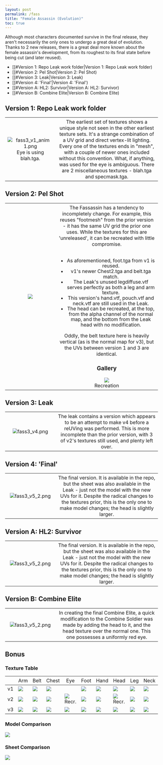 ```yaml
---
layout: post
permalink: /fass
title: "Female Assassin (Evolution)"
toc: true
---
```

<style>
table li
{
  line-height:110%;
}
th {
      font-weight: 400;
}
table tr th:first-of-type
{
  width:33%;
}
</style>

Although most characters documented survive in the final release, they aren't necessarily the only ones to undergo a great deal of evolution. Thanks to 2 new releases, there is a great deal more known about the female assassin's development, from its roughest to its final state before being cut (and later reused). 

- [[#Version 1: Repo Leak work folder|Version 1: Repo Leak work folder)
- [[#Version 2: Pel Shot|Version 2: Pel Shot)
- [[#Version 3: Leak|Version 3: Leak)
- [[#Version 4: 'Final'|Version 4: 'Final')
- [[#Version A: HL2: Survivor|Version A: HL2: Survivor)
- [[#Version B: Combine Elite|Version B: Combine Elite)

## Version 1: Repo Leak work folder
<table>  
  <tr>  
    <th>
    <img alt="fass3_v1_anim 1.png"  src="assets/fass3_v1_anim%201.png"><br>Eye is using blah.tga.
    </th>
    <th style="vertical-align:top;">
    The earliest set of textures shows a unique style not seen in the other earliest texture sets. It's a strange combination of a UV grid and direct vertex-lit lighting. Every one of the textures ends in "mesh", with a couple of newer ones included without this convention. What, if anything, was used for the eye is ambiguous. There are 2 miscellaneous textures - blah.tga and specmask.tga. 
    </th>
  </tr>
</table>

## Version 2: Pel Shot
<table>  
  <tr>  
    <th>
    <img  src="assets/pel_assassin.png">
    </th>
    <th> 
    The Fassassin has a tendency to incompletely change. For example, this reuses "footmesh" from the prior version - it has the same UV grid the prior one uses. While the textures for this are 'unreleased', it can be recreated with little compromise.<br><br>
    <ul>  
      <li>As aforementioned, foot.tga from v1 is reused.</li>
      <li>v1's newer Chest2.tga and belt.tga match.</li>
      <li>The Leak's unused legdiffuse.vtf serves perfectly as both a leg and arm texture.</li>
      <li>This version's hand.vtf, pouch.vtf and neck.vtf are still used in the Leak.</li>  
      <li>The head can be recreated, at the top, from the alpha channel of the normal map, and the bottom from the Leak head with no modification.</li>
    </ul>
    Oddly, the belt texture here is heavily vertical (as is the normal map for v3), but the UVs between version 1 and 3 are identical.
    <h3>Gallery</h3>
      <img  src="assets/fass3_v3.png"><br>Recreation
    </th>
  </tr>
</table>

## Version 3: Leak
<table>  
  <tr>  
    <th>
    <img alt="fass3_v4.png"  src="assets/fass3_v4.png">
    </th>
    <th style="vertical-align:top;">
    The leak contains a version which appears to be an attempt to make v4 before a reUVing was performed. This is more incomplete than the prior version, with 3 of v2's textures still used, and plenty left over. 
    </th>
  </tr>
</table>

## Version 4: 'Final'
<table>  
  <tr>  
    <th>
    <img alt="fass3_v5_2.png"  src="assets/fass3_v5_2.png">
    </th>
    <th style="vertical-align:top;">
    The final version. It is available in the repo, but the sheet was also available in the Leak - just not the model with the new UVs for it. Despite the radical changes to the textures prior, this is the only one to make model changes; the head is slightly larger.
    </th>
  </tr>
</table>

## Version A: HL2: Survivor
<table>  
  <tr>  
    <th>
      <img alt="fass3_v5_2.png"  src="assets/fass3_v6_1.png">
    </th>
    <th style="vertical-align:top;">
      The final version. It is available in the repo, but the sheet was also available in the Leak - just not the model with the new UVs for it. Despite the radical changes to the textures prior, this is the only one to make model changes; the head is slightly larger.
    </th>
  </tr>
</table>

## Version B: Combine Elite
<table>  
  <tr>  
    <th>
      <img alt="fass3_v5_2.png"  src="assets/fass_vb.png">
    </th>
    <th style="vertical-align:top;">
      In creating the final Combine Elite, a quick modification to the Combine Soldier was made by adding the head to it, and the head texture over the normal one. This one possesses a uniformly red eye.
    </th>
  </tr>
</table>

## Bonus

### Texture Table

&nbsp; | Arm | Belt | Chest | Eye | Foot | Hand | Head | Leg | Neck | Pouch
--- | --- | --- | --- | --- | --- | --- | --- | --- | --- | --- 
v1 | ![](assets/fass_v1/1_armmesh.png) | ![](assets/fass_v1/1_beltmesh.png) | ![](assets/fass_v1/1_chestmesh.png) | | ![](assets/fass_v1/1_footmesh.png) | ![](assets/fass_v1/1_handmesh.png) | ![](assets/fass_v1/1_headmesh.png) | ![](assets/fass_v1/1_legmesh.png) | ![](assets/fass_v1/1_neckmesh.png) | ![](assets/fass_v1/1_pouchmesh.png)
v2 | ![](assets/fass_v3/3_legdiffuse.png) | ![](assets/fass_v1/1_belt.png) | ![](assets/fass_v1/1_chest2.png) | ![](assets/fass_v2/2_eye.png)<br> Recr. | ![](assets/fass_v1/1_footmesh.png) | ![](assets/fass_v3/3_hand.png) | ![](assets/fass_v2/2_head.png)<br>Recr. | ![](assets/fass_v3/3_legdiffuse.png) | ![](assets/fass_v3/3_neck.png) | ![](assets/fass_v3/3_pouch.png)
v3 | ![](assets/fass_v3/3_arm.png) | ![](assets/fass_v3/3_belt.png) | ![](assets/fass_v3/3_chest2.png) | ![](assets/fass_v3/3_eye.png) | ![](assets/fass_v3/3_foot.png) | ![](assets/fass_v3/3_hand.png) | ![](assets/fass_v3/3_head.png) | ![](assets/fass_v3/3_leg.png) | ![](assets/fass_v3/3_neck.png) | ![](assets/fass_v3/3_pouch.png)

### Model Comparison

![](fass_full_anim.png)

### Sheet Comparison

![](sheet_anim.png)
